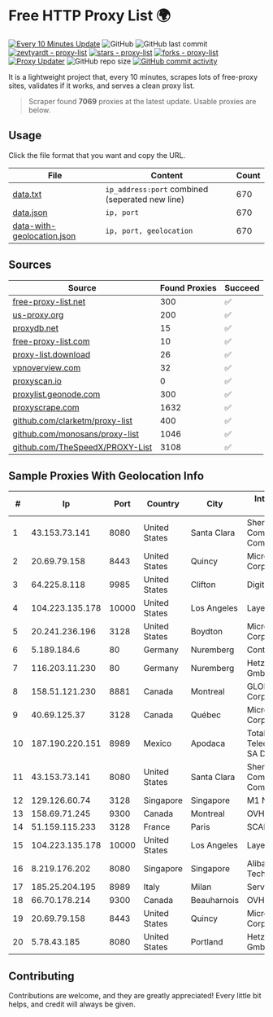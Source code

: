 
# Free HTTP Proxy List 🌍

[![Every 10 Minutes Update](https://github.com/mertguvencli/http-proxy-list/actions/workflows/main.yml/badge.svg?branch=main)](https://github.com/mertguvencli/http-proxy-list/actions/workflows/main.yml)
![GitHub](https://img.shields.io/github/license/mertguvencli/http-proxy-list)
![GitHub last commit](https://img.shields.io/github/last-commit/mertguvencli/http-proxy-list)
[![zevtyardt - proxy-list](https://img.shields.io/static/v1?label=zevtyardt&message=proxy-list&color=blue&logo=github)](https://github.com/zevtyardt/proxy-list "Go to GitHub repo")
[![stars - proxy-list](https://img.shields.io/github/stars/zevtyardt/proxy-list?style=social)](https://github.com/zevtyardt/proxy-list)
[![forks - proxy-list](https://img.shields.io/github/forks/zevtyardt/proxy-list?style=social)](https://github.com/zevtyardt/proxy-list)
[![Proxy Updater](https://github.com/zevtyardt/proxy-list/workflows/Proxy%20Updater/badge.svg)](https://github.com/zevtyardt/proxy-list/actions?query=workflow:"Proxy+Updater")
![GitHub repo size](https://img.shields.io/github/repo-size/zevtyardt/proxy-list)
[![GitHub commit activity](https://img.shields.io/github/commit-activity/m/zevtyardt/proxy-list?logo=commits)](https://github.com/zevtyardt/proxy-list/commits/main)

It is a lightweight project that, every 10 minutes, scrapes lots of free-proxy sites, validates if it works, and serves a clean proxy list.

> Scraper found **7069** proxies at the latest update. Usable proxies are below.

## Usage

Click the file format that you want and copy the URL.

|File|Content|Count|
|----|-------|-----|
|[data.txt](https://raw.githubusercontent.com/mertguvencli/http-proxy-list/main/proxy-list/data.txt)|`ip_address:port` combined (seperated new line)|670|
|[data.json](https://raw.githubusercontent.com/mertguvencli/http-proxy-list/main/proxy-list/data.json)|`ip, port`|670|
|[data-with-geolocation.json](https://raw.githubusercontent.com/mertguvencli/http-proxy-list/main/proxy-list/data-with-geolocation.json)|`ip, port, geolocation`|670|

## Sources

|Source|Found Proxies|Succeed|
|------|-------------|-------|
|[free-proxy-list.net](https://free-proxy-list.net)|300|✅|
|[us-proxy.org](https://www.us-proxy.org)|200|✅|
|[proxydb.net](http://proxydb.net)|15|✅|
|[free-proxy-list.com](https://free-proxy-list.com/?page=&port=&type%5B%5D=http&type%5B%5D=https&up_time=0&search=Search)|10|✅|
|[proxy-list.download](https://www.proxy-list.download/HTTP)|26|✅|
|[vpnoverview.com](https://vpnoverview.com/privacy/anonymous-browsing/free-proxy-servers)|32|✅|
|[proxyscan.io](https://www.proxyscan.io)|0|✅|
|[proxylist.geonode.com](https://proxylist.geonode.com/api/proxy-list?limit=300&page=1&sort_by=lastChecked&sort_type=desc&protocols=http,https)|300|✅|
|[proxyscrape.com](https://api.proxyscrape.com/v2/?request=displayproxies&protocol=http&timeout=10000&country=all&ssl=all&anonymity=all)|1632|✅|
|[github.com/clarketm/proxy-list](https://raw.githubusercontent.com/clarketm/proxy-list/master/proxy-list-raw.txt)|400|✅|
|[github.com/monosans/proxy-list](https://raw.githubusercontent.com/monosans/proxy-list/main/proxies/http.txt)|1046|✅|
|[github.com/TheSpeedX/PROXY-List](https://raw.githubusercontent.com/TheSpeedX/PROXY-List/master/http.txt)|3108|✅|


## Sample Proxies With Geolocation Info

|#|Ip|Port|Country|City|Internet Service Provider|
|-|--|----|-------|----|-------------------------|
|1|43.153.73.141|8080|United States|Santa Clara|Shenzhen Tencent Computer Systems Company Limited|
|2|20.69.79.158|8443|United States|Quincy|Microsoft Corporation|
|3|64.225.8.118|9985|United States|Clifton|DigitalOcean, LLC|
|4|104.223.135.178|10000|United States|Los Angeles|LayerHost|
|5|20.241.236.196|3128|United States|Boydton|Microsoft Corporation|
|6|5.189.184.6|80|Germany|Nuremberg|Contabo GmbH|
|7|116.203.11.230|80|Germany|Nuremberg|Hetzner Online GmbH|
|8|158.51.121.230|8881|Canada|Montreal|GLOBALTELEHOST Corp.|
|9|40.69.125.37|3128|Canada|Québec|Microsoft Corporation|
|10|187.190.220.151|8989|Mexico|Apodaca|Total Play Telecomunicaciones SA De CV|
|11|43.153.73.141|8080|United States|Santa Clara|Shenzhen Tencent Computer Systems Company Limited|
|12|129.126.60.74|3128|Singapore|Singapore|M1 NET LTD|
|13|158.69.71.245|9300|Canada|Montreal|OVH SAS|
|14|51.159.115.233|3128|France|Paris|SCALEWAY|
|15|104.223.135.178|10000|United States|Los Angeles|LayerHost|
|16|8.219.176.202|8080|Singapore|Singapore|Alibaba (US) Technology Co., Ltd.|
|17|185.25.204.195|8989|Italy|Milan|Servereasy Italy|
|18|66.70.178.214|9300|Canada|Beauharnois|OVH SAS|
|19|20.69.79.158|8443|United States|Quincy|Microsoft Corporation|
|20|5.78.43.185|8080|United States|Portland|Hetzner Online GmbH|



## Contributing

Contributions are welcome, and they are greatly appreciated! Every
little bit helps, and credit will always be given.

